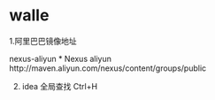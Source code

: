 # walle
1.阿里巴巴镜像地址

<mirror>
<id>nexus-aliyun</id>
<mirrorOf>*</mirrorOf>
<name>Nexus aliyun</name>
<url>http://maven.aliyun.com/nexus/content/groups/public</url>
</mirror>

2. idea 全局查找 Ctrl+H

